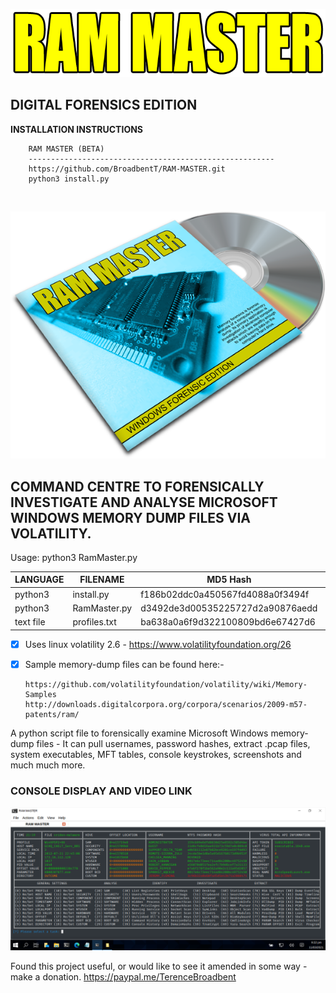 <p align="center">
  <img src="https://github.com/BroadbentT/RAM-MASTER/blob/master/picture1.png">
</p>

## DIGITAL FORENSICS EDITION

**INSTALLATION INSTRUCTIONS**

        RAM MASTER (BETA)
        -------------------------------------------------------
        https://github.com/BroadbentT/RAM-MASTER.git 
        python3 install.py
<br>

<p align="center">
  <img src="https://github.com/BroadbentT/RAM-MASTER/blob/master/picture2.png"> 
</p>

## COMMAND CENTRE TO FORENSICALLY INVESTIGATE AND ANALYSE MICROSOFT WINDOWS MEMORY DUMP FILES VIA VOLATILITY.

Usage: python3 RamMaster.py

| LANGUAGE  | FILENAME         | MD5 Hash                         | VERSION     |
|------     |------            | -------                          | ------      |
| python3   | install.py       | f186b02ddc0a450567fd4088a0f3494f | Reminiscent |
| python3   | RamMaster.py     | d3492de3d00535225727d2a90876aedd | Reminiscent |
| text file | profiles.txt     | ba638a0a6f9d322100809bd6e67427d6 | Reminiscent |

- [x] Uses linux volatility 2.6 - https://www.volatilityfoundation.org/26
- [x] Sample memory-dump files can be found here:-</br>

      https://github.com/volatilityfoundation/volatility/wiki/Memory-Samples
      http://downloads.digitalcorpora.org/corpora/scenarios/2009-m57-patents/ram/

A python script file to forensically examine Microsoft Windows memory-dump files - It can pull usernames, password hashes, extract .pcap files, system executables, MFT tables, console keystrokes, screenshots and much much more.

### CONSOLE DISPLAY AND VIDEO LINK
[![RamMater](https://github.com/BroadbentT/RAM-MASTER/blob/master/picture3.png)](https://youtu.be/qu3LE98fbzY "RamMaster")

Found this project useful, or would like to see it amended in some way - make a donation.
https://paypal.me/TerenceBroadbent
